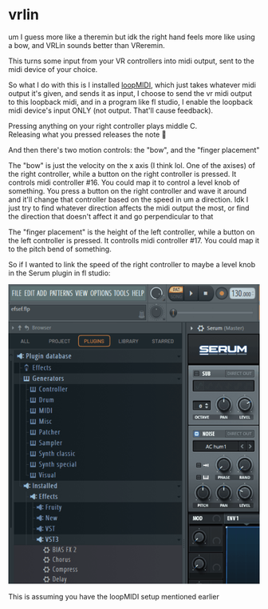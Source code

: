 # vrlin
um I guess more like a theremin but idk the right hand feels more like using a bow, and VRLin sounds better than VReremin.

This turns some input from your VR controllers into midi output, sent to the midi device of your choice.

So what I do with this is I installed [loopMIDI](https://www.tobias-erichsen.de/software/loopmidi.html), which just takes whatever midi output it's given, and sends it as input, I choose to send the vr midi output to this loopback midi, and in a program like fl studio, I enable the loopback midi device's input ONLY (not output. That'll cause feedback).

Pressing anything on your right controller plays middle C.<br>
Releasing what you pressed releases the note 🤯

And then there's two motion controls: the "bow", and the "finger placement"

The "bow" is just the velocity on the x axis (I think lol. One of the axises) of the right controller, while a button on the right controller is pressed. It controls midi controller #16. You could map it to control a level knob of something. You press a button on the right controller and wave it around and it'll change that controller based on the speed in um a direction. Idk I just try to find whatever direction affects the midi output the most, or find the direction that doesn't affect it and go perpendicular to that

The  "finger placement" is the height of the left controller, while a button on the left controller is pressed. It controlls midi controller #17. You could map it to the pitch bend of something.

So if I wanted to link the speed of the right controller to maybe a level knob in the Serum plugin in fl studio: 

![Linking "bow" to level knob in fl studio](gifs/how%20to%20link%20vr%20midi.gif)

This is assuming you have the loopMIDI setup mentioned earlier
